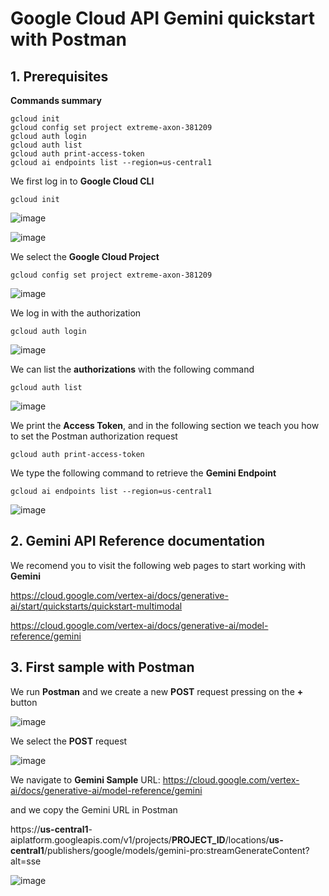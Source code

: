 # Google Cloud API Gemini quickstart with Postman

## 1. Prerequisites

**Commands summary**

```
gcloud init
gcloud config set project extreme-axon-381209
gcloud auth login
gcloud auth list
gcloud auth print-access-token
gcloud ai endpoints list --region=us-central1
```

We first log in to **Google Cloud CLI**

```
gcloud init
```

![image](https://github.com/luiscoco/GoogleCloud_Sample14-API-Gemini-with-Postman/assets/32194879/32d4bb7e-d10e-4559-822c-1205aa7eb666)

![image](https://github.com/luiscoco/GoogleCloud_Sample14-API-Gemini-with-Postman/assets/32194879/0cda8f2e-6108-4156-9636-e3cad669bf21)

We select the **Google Cloud Project**

```
gcloud config set project extreme-axon-381209
```

![image](https://github.com/luiscoco/GoogleCloud_Sample14-API-Gemini-with-Postman/assets/32194879/a8cf66e6-3c07-4056-b18e-93e44cd1c1e5)

We log in with the authorization 

```
gcloud auth login
```

![image](https://github.com/luiscoco/GoogleCloud_Sample14-API-Gemini-with-Postman/assets/32194879/46801ae1-9e83-4a9a-a9ba-10192573c8cc)

We can list the **authorizations** with the following command

```
gcloud auth list
```

![image](https://github.com/luiscoco/GoogleCloud_Sample14-API-Gemini-with-Postman/assets/32194879/2498f6fb-b906-4993-b451-b301a09fe574)

We print the **Access Token**, and in the following section we teach you how to set the Postman authorization request

```
gcloud auth print-access-token
```

We type the following command to retrieve the **Gemini Endpoint**

```
gcloud ai endpoints list --region=us-central1
```

![image](https://github.com/luiscoco/GoogleCloud_Sample14-API-Gemini-with-Postman/assets/32194879/2b37b266-08f2-418c-a382-27078c20aa8a)

## 2. Gemini API Reference documentation

We recomend you to visit the following web pages to start working with **Gemini**

https://cloud.google.com/vertex-ai/docs/generative-ai/start/quickstarts/quickstart-multimodal

https://cloud.google.com/vertex-ai/docs/generative-ai/model-reference/gemini

## 3. First sample with Postman

We run **Postman** and we create a new **POST** request pressing on the **+** button

![image](https://github.com/luiscoco/GoogleCloud_Sample14-API-Gemini-with-Postman/assets/32194879/b94dcdb5-b967-4bd5-9dc4-08b57972e3f3)

We select the **POST** request

![image](https://github.com/luiscoco/GoogleCloud_Sample14-API-Gemini-with-Postman/assets/32194879/2ac534e7-e479-41a9-b516-dfb5f2435dce)

We navigate to **Gemini Sample** URL: https://cloud.google.com/vertex-ai/docs/generative-ai/model-reference/gemini

and we copy the Gemini URL in Postman

https://**us-central1**-aiplatform.googleapis.com/v1/projects/**PROJECT_ID**/locations/**us-central1**/publishers/google/models/gemini-pro:streamGenerateContent?alt=sse

![image](https://github.com/luiscoco/GoogleCloud_Sample14-API-Gemini-with-Postman/assets/32194879/e39d5d49-1a4d-4f04-b951-cea69ac42007)


